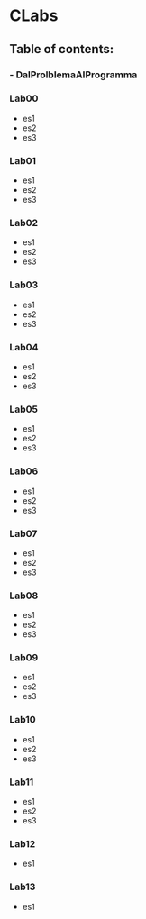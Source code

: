 # CLabs
## Table of contents:
### - DalProlblemaAlProgramma
  
### Lab00
  * es1
  * es2
  * es3

### Lab01
  * es1
  * es2
  * es3
  
### Lab02
  * es1
  * es2
  * es3
  
### Lab03
  * es1
  * es2
  * es3
  
### Lab04
  * es1
  * es2
  * es3
  
### Lab05
  * es1
  * es2
  * es3
  
### Lab06
  * es1
  * es2
  * es3
  
### Lab07
  * es1
  * es2
  * es3
  
### Lab08
  * es1
  * es2
  * es3
  
### Lab09
  * es1
  * es2
  * es3
  
### Lab10
  * es1
  * es2
  * es3
  
### Lab11
  * es1
  * es2
  * es3
  
### Lab12
  * es1
  
### Lab13
  * es1
